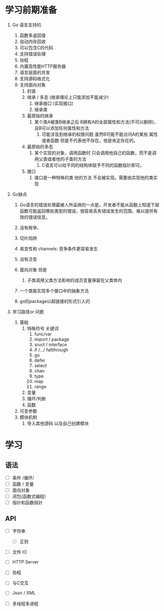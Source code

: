 # 学习前期准备

1. Go 语言支持的
   1. 函数多返回值
   2. 自动内存回收
   3. 可以包含C的代码
   4. 支持错误处理
   5. 协程
   6. 内置高性能HTTP服务器
   7. 语言层面的并发
   8. 支持源码格式化
   9. 支持面向对象
      1. 封装
      2. 继承 / 多态  (继承理论上只能添加不能减少)
         1. 继承接口 (实现接口)
         2. 继承类
      3. 最原始的继承
         1. 某个类A被类B继承之后 B拥有A的全部属性和方法(不可以删除)，且B可以添加任何属性和方法
            1. 可能涉及到继承的权限问题 虽然B可能不能访问A的某些 属性或者函数 但是不代表他不存在。他是肯定存在的。
      4. 最原始的多态
         1. 某个实现的对象，调用函数时 只会调用他自己的函数，而不是调用父类或者他的子类的方法
            1. C语言可以给不同的结构体赋予不同的函数指针即可。
      5. 接口
         1. 接口是一种特殊的类 他的方法 不会被实现。需要由实现他的类实现
2. Go缺点
   1. Go语言的错误处理最被人所诟病的一点是，开发者不能从函数上知道下层函数可能返回哪些类型的错误，很容易丢失错误发生的范围，难以提供有效的错误信息。
   2. 没有枚举、
   3. 切片陷阱
   4. 易变性和 channels: 竞争条件更容易发生
   5. 没有泛型
   6. 面向对象 但是

      1. 子类调用父类方法影响的成员变量保留在父类体内
   7. 一个类能实现多个接口中的抽象方法
   8. go的package以超链接的形式引入的

3. 学习路径or 问题
   1. 基础
      1. 特殊符号 关键词
         1. func/var
         2. import / package
         3. sruct / interface
         4. if /.../ fallthrough
         5. go
         6. defer 
         7. select 
         8. chan
         9. type
         10. map 
         11. range
      2. 变量
      3. 循环/判断
      4. 函数
   2. 可变参数
   3. 模块机制
      1. 导入其他源码 以及自己创建模块



# 学习

## 语法

- [ ] 条件 /循环/
- [ ] 函数 / 变量 
- [ ] 面向对象
- [ ] 闭包(函数式编程)
- [ ] 指针和函数指针

## API

- [ ] 字符串
  - [ ] 正则
- [ ] 文件 IO
- [ ] HTTP Server
- [ ] 协程
- [ ] 与C交互
- [ ] Json / XML
- [ ] 多线程多进程



